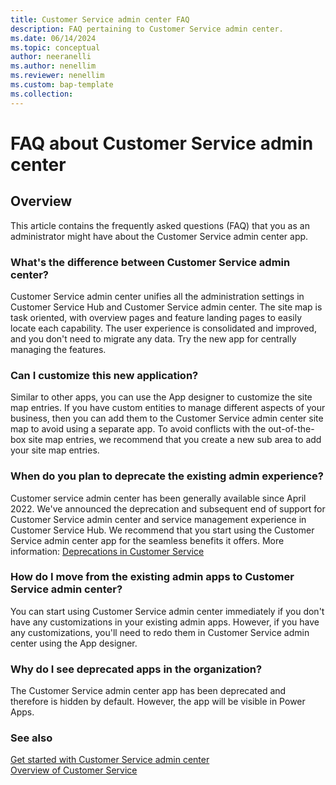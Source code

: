 ```yaml
---
title: Customer Service admin center FAQ
description: FAQ pertaining to Customer Service admin center.
ms.date: 06/14/2024
ms.topic: conceptual
author: neeranelli
ms.author: nenellim
ms.reviewer: nenellim
ms.custom: bap-template
ms.collection:
---
```


# FAQ about Customer Service admin center

## Overview

This article contains the frequently asked questions (FAQ) that you as an administrator might have about the Customer Service admin center app.

### What's the difference between Customer Service admin center?

Customer Service admin center unifies all the administration settings in Customer Service Hub and Customer Service admin center. The site map is task oriented, with overview pages and feature landing pages to easily locate each capability. The user experience is consolidated and improved, and you don't need to migrate any data. Try the new app for centrally managing the features.

### Can I customize this new application?

Similar to other apps, you can use the App designer to  customize the site map entries. If you have custom entities to manage different aspects of your business, then you can add them to the Customer Service admin center site map to avoid using a separate app. To avoid conflicts with the out-of-the-box site map entries, we recommend that you create a new sub area to add your site map entries.

### When do you plan to deprecate the existing admin experience?

Customer service admin center has been generally available since April 2022. We've announced the deprecation and subsequent end of support for Customer Service admin center and service management experience in Customer Service Hub. We recommend that you start using the Customer Service admin center app for the seamless benefits it offers. More information: [Deprecations in Customer Service](../implement/deprecations-customer-service.md#some-admin-apps-are-deprecated)

### How do I move from the existing admin apps to Customer Service admin center?

You can start using Customer Service admin center immediately if you don't have any customizations in your existing admin apps. However, if you have any customizations, you'll need to redo them in Customer Service admin center using the App designer.

### Why do I see deprecated apps in the organization?

The Customer Service admin center app has been deprecated and therefore is hidden by default. However, the app will be visible in Power Apps.

### See also

[Get started with Customer Service admin center](../implement/cs-admin-center.md)  
[Overview of Customer Service](overview.md)  
